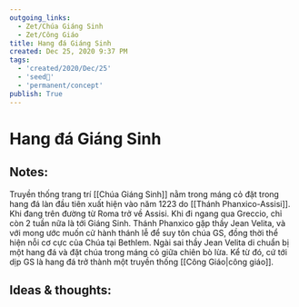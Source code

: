 ```yaml
---
outgoing_links:
  - Zet/Chúa Giáng Sinh
  - Zet/Công Giáo
title: Hang đá Giáng Sinh
created: Dec 25, 2020 9:37 PM
tags:
  - 'created/2020/Dec/25'
  - 'seed🥜'
  - 'permanent/concept'
publish: True
---
```

# Hang đá Giáng Sinh

## Notes:
Truyền thống trang trí [[Chúa Giáng Sinh]] nằm trong máng cỏ đặt trong hang đá làn đầu tiên xuất hiện vào năm 1223 do [[Thánh Phanxico-Assisi]]. Khi đang trên đường từ Roma trở về Assisi. Khi đi ngang qua Greccio, chỉ còn 2 tuần nữa là tới Giáng Sinh. Thánh Phanxico gặp thầy Jean Velita, và với mong ước muốn cử hành thánh lễ để suy tôn chúa GS, đồng thời thể hiện nỗi cơ cực của Chúa tại Bethlem. Ngài sai thầy Jean Velita di chuẩn bị một hang đá và đặt chúa trong máng cỏ giữa chiên bò lừa. Kể từ đó, cứ tới dịp GS là hang đá trở thành một truyền thống [[Công Giáo|công giáo]].

## Ideas & thoughts:

